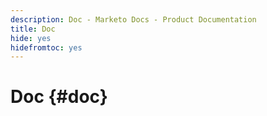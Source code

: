 ```yaml
---
description: Doc - Marketo Docs - Product Documentation
title: Doc
hide: yes
hidefromtoc: yes
---
```

# Doc {#doc}